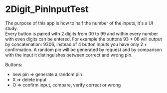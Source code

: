 # 2Digit_PinInputTest

The purpose of this app is how to half the number of the inputs, it's a UI study.  
Every button is paired with 2 digits from 00 to 99 and within every number with even digits can be entered.
For example the buttons 93 + 06 will output by concatenation: 9306, instead of 4 button inputs you have only 2 + confirmation.
A random pin will be generated by request and by comparison with the input it distinguishes between correct and wrong pin.

Buttons:
+ new pin => generate a random pin
+ X => delete input
+ O => confirm input, compare, verify correct or wrong